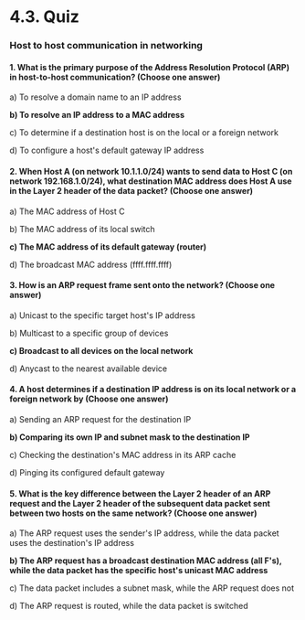 # 4.3. Quiz

### Host to host communication in networking

#### 1. What is the primary purpose of the Address Resolution Protocol (ARP) in host-to-host communication? (Choose one answer)

a) To resolve a domain name to an IP address

**b) To resolve an IP address to a MAC address**

c) To determine if a destination host is on the local or a foreign network

d) To configure a host's default gateway IP address

#### 2. When Host A (on network 10.1.1.0/24) wants to send data to Host C (on network 192.168.1.0/24), what destination MAC address does Host A use in the Layer 2 header of the data packet? (Choose one answer)

a) The MAC address of Host C

b) The MAC address of its local switch

**c) The MAC address of its default gateway (router)**

d) The broadcast MAC address (ffff.ffff.ffff)

#### 3. How is an ARP request frame sent onto the network? (Choose one answer)

a) Unicast to the specific target host's IP address

b) Multicast to a specific group of devices

**c) Broadcast to all devices on the local network**

d) Anycast to the nearest available device

#### 4. A host determines if a destination IP address is on its local network or a foreign network by (Choose one answer)

a) Sending an ARP request for the destination IP

**b) Comparing its own IP and subnet mask to the destination IP**

c) Checking the destination's MAC address in its ARP cache

d) Pinging its configured default gateway

#### 5. What is the key difference between the Layer 2 header of an ARP request and the Layer 2 header of the subsequent data packet sent between two hosts on the same network? (Choose one answer)

a) The ARP request uses the sender's IP address, while the data packet uses the destination's IP address

**b) The ARP request has a broadcast destination MAC address (all F's), while the data packet has the specific host's unicast MAC address**

c) The data packet includes a subnet mask, while the ARP request does not

d) The ARP request is routed, while the data packet is switched
